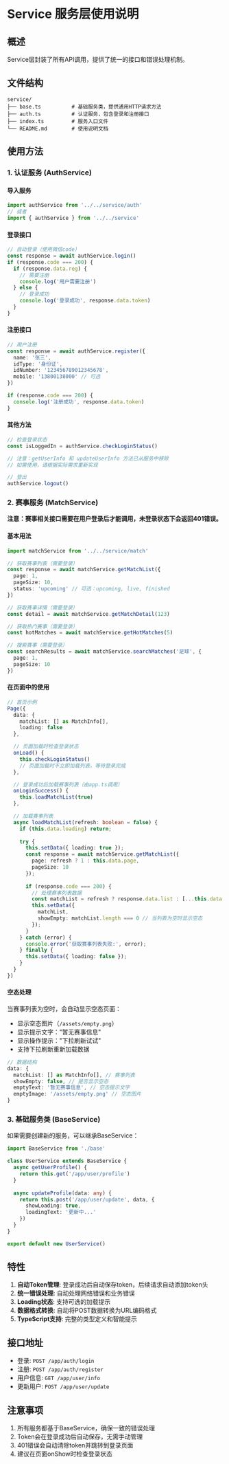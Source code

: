 # Service 服务层使用说明

## 概述

Service层封装了所有API调用，提供了统一的接口和错误处理机制。

## 文件结构

```
service/
├── base.ts          # 基础服务类，提供通用HTTP请求方法
├── auth.ts          # 认证服务，包含登录和注册接口
├── index.ts         # 服务入口文件
└── README.md        # 使用说明文档
```

## 使用方法

### 1. 认证服务 (AuthService)

#### 导入服务
```typescript
import authService from '../../service/auth'
// 或者
import { authService } from '../../service'
```

#### 登录接口
```typescript
// 自动登录（使用微信code）
const response = await authService.login()
if (response.code === 200) {
  if (response.data.reg) {
    // 需要注册
    console.log('用户需要注册')
  } else {
    // 登录成功
    console.log('登录成功', response.data.token)
  }
}
```

#### 注册接口
```typescript
// 用户注册
const response = await authService.register({
  name: '张三',
  idType: '身份证',
  idNumber: '123456789012345678',
  mobile: '13800138000' // 可选
})

if (response.code === 200) {
  console.log('注册成功', response.data.token)
}
```

#### 其他方法
```typescript
// 检查登录状态
const isLoggedIn = authService.checkLoginStatus()

// 注意：getUserInfo 和 updateUserInfo 方法已从服务中移除
// 如需使用，请根据实际需求重新实现

// 登出
authService.logout()
```

### 2. 赛事服务 (MatchService)

**注意：赛事相关接口需要在用户登录后才能调用，未登录状态下会返回401错误。**

#### 基本用法
```typescript
import matchService from '../../service/match'

// 获取赛事列表（需要登录）
const response = await matchService.getMatchList({
  page: 1,
  pageSize: 10,
  status: 'upcoming' // 可选：upcoming, live, finished
})

// 获取赛事详情（需要登录）
const detail = await matchService.getMatchDetail(123)

// 获取热门赛事（需要登录）
const hotMatches = await matchService.getHotMatches(5)

// 搜索赛事（需要登录）
const searchResults = await matchService.searchMatches('足球', {
  page: 1,
  pageSize: 10
})
```

#### 在页面中的使用
```typescript
// 首页示例
Page({
  data: {
    matchList: [] as MatchInfo[],
    loading: false
  },

  // 页面加载时检查登录状态
  onLoad() {
    this.checkLoginStatus()
    // 页面加载时不立即加载列表，等待登录完成
  },

  // 登录成功后加载赛事列表（由app.ts调用）
  onLoginSuccess() {
    this.loadMatchList(true)
  },

  // 加载赛事列表
  async loadMatchList(refresh: boolean = false) {
    if (this.data.loading) return;
    
    try {
      this.setData({ loading: true });
      const response = await matchService.getMatchList({
        page: refresh ? 1 : this.data.page,
        pageSize: 10
      });
      
      if (response.code === 200) {
        // 处理赛事列表数据
        const matchList = refresh ? response.data.list : [...this.data.matchList, ...response.data.list];
        this.setData({ 
          matchList,
          showEmpty: matchList.length === 0 // 当列表为空时显示空态
        });
      }
    } catch (error) {
      console.error('获取赛事列表失败:', error);
    } finally {
      this.setData({ loading: false });
    }
  }
})
```

#### 空态处理
当赛事列表为空时，会自动显示空态页面：
- 显示空态图片（`/assets/empty.png`）
- 显示提示文字："暂无赛事信息"
- 显示操作提示："下拉刷新试试"
- 支持下拉刷新重新加载数据

```typescript
// 数据结构
data: {
  matchList: [] as MatchInfo[], // 赛事列表
  showEmpty: false, // 是否显示空态
  emptyText: '暂无赛事信息', // 空态提示文字
  emptyImage: '/assets/empty.png' // 空态图片
}
```

### 3. 基础服务类 (BaseService)

如果需要创建新的服务，可以继承BaseService：

```typescript
import BaseService from './base'

class UserService extends BaseService {
  async getUserProfile() {
    return this.get('/app/user/profile')
  }
  
  async updateProfile(data: any) {
    return this.post('/app/user/update', data, {
      showLoading: true,
      loadingText: '更新中...'
    })
  }
}

export default new UserService()
```

## 特性

1. **自动Token管理**: 登录成功后自动保存token，后续请求自动添加token头
2. **统一错误处理**: 自动处理网络错误和业务错误
3. **Loading状态**: 支持可选的加载提示
4. **数据格式转换**: 自动将POST数据转换为URL编码格式
5. **TypeScript支持**: 完整的类型定义和智能提示

## 接口地址

- 登录: `POST /app/auth/login`
- 注册: `POST /app/auth/register`
- 用户信息: `GET /app/user/info`
- 更新用户: `POST /app/user/update`

## 注意事项

1. 所有服务都基于BaseService，确保一致的错误处理
2. Token会在登录成功后自动保存，无需手动管理
3. 401错误会自动清除token并跳转到登录页面
4. 建议在页面onShow时检查登录状态
